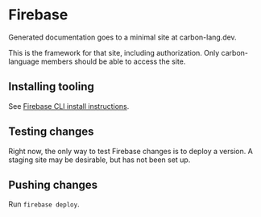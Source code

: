 # Firebase

<!--
Part of the Carbon Language project, under the Apache License v2.0 with LLVM
Exceptions. See /LICENSE for license information.
SPDX-License-Identifier: Apache-2.0 WITH LLVM-exception
-->

Generated documentation goes to a minimal site at carbon-lang.dev.

This is the framework for that site, including authorization. Only
carbon-language members should be able to access the site.

## Installing tooling

See [Firebase CLI install instructions](https://firebase.google.com/docs/cli).

## Testing changes

Right now, the only way to test Firebase changes is to deploy a version. A
staging site may be desirable, but has not been set up.

## Pushing changes

Run `firebase deploy`.
